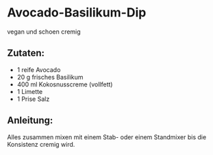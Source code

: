 Avocado-Basilikum-Dip
===
vegan und schoen cremig

Zutaten:
---
- 1 reife Avocado
- 20 g frisches Basilikum
- 400 ml Kokosnusscreme (vollfett)
- 1  Limette
- 1 Prise Salz

Anleitung:
---
Alles zusammen mixen mit einem Stab- oder einem Standmixer bis die Konsistenz cremig wird.